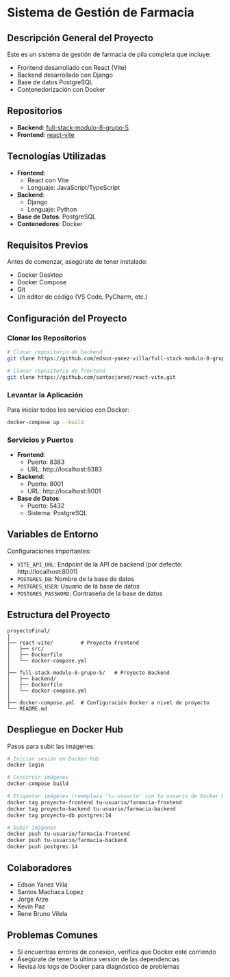 # Sistema de Gestión de Farmacia

## Descripción General del Proyecto
Este es un sistema de gestión de farmacia de pila completa que incluye:
- Frontend desarrollado con React (Vite)
- Backend desarrollado con Django
- Base de datos PostgreSQL
- Contenedorización con Docker

## Repositorios
- **Backend**: [full-stack-modulo-8-grupo-5](https://github.com/edson-yanez-villa/full-stack-modulo-8-grupo-5)
- **Frontend**: [react-vite](https://github.com/santosjared/react-vite)

## Tecnologías Utilizadas
- **Frontend**:
    - React con Vite
    - Lenguaje: JavaScript/TypeScript
- **Backend**:
    - Django
    - Lenguaje: Python
- **Base de Datos**: PostgreSQL
- **Contenedores**: Docker

## Requisitos Previos
Antes de comenzar, asegúrate de tener instalado:
- Docker Desktop
- Docker Compose
- Git
- Un editor de código (VS Code, PyCharm, etc.)

## Configuración del Proyecto

### Clonar los Repositorios
```bash
# Clonar repositorio de backend
git clone https://github.com/edson-yanez-villa/full-stack-modulo-8-grupo-5.git

# Clonar repositorio de frontend
git clone https://github.com/santosjared/react-vite.git
```

### Levantar la Aplicación
Para iniciar todos los servicios con Docker:
```bash
docker-compose up --build
```

### Servicios y Puertos
- **Frontend**:
    - Puerto: 8383
    - URL: http://localhost:8383
- **Backend**:
    - Puerto: 8001
    - URL: http://localhost:8001
- **Base de Datos**:
    - Puerto: 5432
    - Sistema: PostgreSQL

## Variables de Entorno
Configuraciones importantes:
- `VITE_API_URL`: Endpoint de la API de backend (por defecto: http://localhost:8001)
- `POSTGRES_DB`: Nombre de la base de datos
- `POSTGRES_USER`: Usuario de la base de datos
- `POSTGRES_PASSWORD`: Contraseña de la base de datos

## Estructura del Proyecto
```
proyectoFinal/
│
├── react-vite/         # Proyecto Frontend
│   ├── src/
│   ├── Dockerfile
│   └── docker-compose.yml
│
├── full-stack-modulo-8-grupo-5/   # Proyecto Backend
│   ├── backend/
│   ├── Dockerfile
│   └── docker-compose.yml
│
├── docker-compose.yml  # Configuración Docker a nivel de proyecto
└── README.md
```

## Despliegue en Docker Hub
Pasos para subir las imágenes:
```bash
# Iniciar sesión en Docker Hub
docker login

# Construir imágenes
docker-compose build

# Etiquetar imágenes (reemplaza 'tu-usuario' con tu usuario de Docker Hub)
docker tag proyecto-frontend tu-usuario/farmacia-frontend
docker tag proyecto-backend tu-usuario/farmacia-backend
docker tag proyecto-db postgres:14

# Subir imágenes
docker push tu-usuario/farmacia-frontend
docker push tu-usuario/farmacia-backend
docker push postgres:14
```


## Colaboradores
- Edson Yanez Villa 
- Santos Machaca Lopez 
- Jorge Arze
- Kevin Paz
- Rene Bruno Vilela

## Problemas Comunes
- Si encuentras errores de conexión, verifica que Docker esté corriendo
- Asegúrate de tener la última versión de las dependencias
- Revisa los logs de Docker para diagnóstico de problemas
